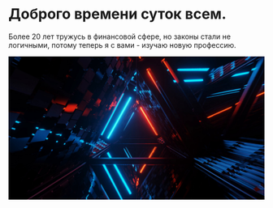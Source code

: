 # Доброго времени суток всем. 
Более 20 лет тружусь в финансовой сфере, но законы стали не логичными, потому теперь я с вами - изучаю новую профессию. 

![](cambg_2.jpg)
